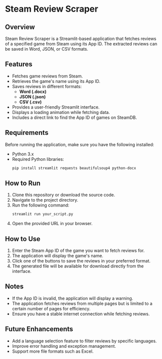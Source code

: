 # Steam Review Scraper

## Overview
Steam Review Scraper is a Streamlit-based application that fetches reviews of a specified game from Steam using its App ID. The extracted reviews can be saved in Word, JSON, or CSV formats.

## Features
- Fetches game reviews from Steam.
- Retrieves the game's name using its App ID.
- Saves reviews in different formats:
  - **Word (.docx)**
  - **JSON (.json)**
  - **CSV (.csv)**
- Provides a user-friendly Streamlit interface.
- Displays a loading animation while fetching data.
- Includes a direct link to find the App ID of games on SteamDB.

## Requirements
Before running the application, make sure you have the following installed:
- Python 3.x
- Required Python libraries:
  ```sh
  pip install streamlit requests beautifulsoup4 python-docx
  ```

## How to Run
1. Clone this repository or download the source code.
2. Navigate to the project directory.
3. Run the following command:
   ```sh
   streamlit run your_script.py
   ```
4. Open the provided URL in your browser.

## How to Use
1. Enter the Steam App ID of the game you want to fetch reviews for.
2. The application will display the game's name.
3. Click one of the buttons to save the reviews in your preferred format.
4. The generated file will be available for download directly from the interface.

## Notes
- If the App ID is invalid, the application will display a warning.
- The application fetches reviews from multiple pages but is limited to a certain number of pages for efficiency.
- Ensure you have a stable internet connection while fetching reviews.

## Future Enhancements
- Add a language selection feature to filter reviews by specific languages.
- Improve error handling and exception management.
- Support more file formats such as Excel.




